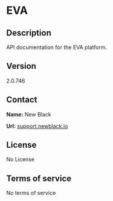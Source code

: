 # EVA

## Description

API documentation for the EVA platform.

## Version

2.0.746

## Contact

**Name:** New Black

**Url:** [support.newblack.io](https://support.newblack.io)

## License

No License

## Terms of service

No terms of service